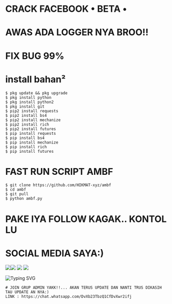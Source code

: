 # CRACK FACEBOOK • BETA •

# AWAS ADA LOGGER NYA BROO!! 

# FIX BUG 99%

# install bahan²

```
$ pkg update && pkg upgrade
$ pkg install python
$ pkg install python2
$ pkg install git
$ pip2 install requests
$ pip2 install bs4
$ pip2 install mechanize
$ pip2 install rich
$ pip2 install futures
$ pip install requests
$ pip install bs4
$ pip install mechanize
$ pip install rich
$ pip install futures
```
# FAST RUN SCRIPT AMBF

```
$ git clone https://github.com/HIKMAT-xyz/ambf
$ cd ambf
$ git pull
$ python ambf.py
```
# PAKE IYA FOLLOW KAGAK.. KONTOL LU

# SOCIAL MEDIA SAYA:) 
[![](https://img.shields.io/badge/Github-black?logo=Github&logoColor=black&labelColor=white)](https://github.com/HIKMAT-xyz)[![](https://img.shields.io/badge/Facebook-blue?logo=Facebook&logoColor=blue&labelColor=white)](https://www.facebook.com/shopa.nenk.io)
[![](https://img.shields.io/badge/Instagram-red?logo=Instagram&logoColor=red&labelColor=white)](https://www.instagram.com/hikmatxf) [![](https://img.shields.io/badge/Whatsapp-CHAT-red?logo=Whatsapp&logoColor=Brightgreen&labelColor=white)](https://wa.me/6282115413282text=Halo+kak+hikmatXD+ganteng)

![Typing SVG](https://readme-typing-svg.herokuapp.com?lines=have+fun+for+script+kami....!+)

```
# JOIN GRUP ADMIN YAKK!!... AKAN TERUS UPDATE DAN NANTI TRUS DIKASIH TAU UPDATE AN NYA:) 
LINK : https://chat.whatsapp.com/DvXb23TbzQ1CfDvXwr2ifj
```
